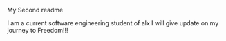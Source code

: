 My Second readme


I am a current software engineering student of alx
I will give update on my journey to Freedom!!!
